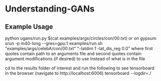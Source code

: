 # Understanding-GANs

## Example Usage
python ugans/run.py $(cat examples/args/circles/con/00.txt)
or on gypsum
srun -p m40-long --gres=gpu:1 examples/run.sh "examples/args/celebA/con/00.txt" "-latdim 1 -lat_dis_reg 0.0"
where first quotes contain path to an arguments file and second quotes contain argument modifications (if desired) to use instead of what is in the file

cd to the results folder of interest and run the following to see tensorboard in the browser (navigate to http://localhost:6006)
tensorboard --logdir=./

